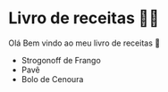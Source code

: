 # Livro de receitas :man_cook:
Olá Bem vindo ao meu livro de receitas :wave:
 - Strogonoff de Frango
 - Pavê
 - Bolo de Cenoura